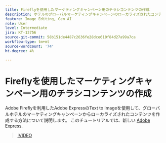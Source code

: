 ```yaml
---
title: Fireflyを使用したマーケティングキャンペーン用のチラシコンテンツの作成
description: ホテルのグローバルマーケティングキャンペーンのローカライズされたコンテンツをAdobe Expressで表示し、Adobe Fireflyを利用したText to Imageを使用する方法について説明します
feature: Image Editing, Gen AI
role: User
level: Intermediate
jira: KT-13756
source-git-commit: 58b151de4487c2636fe28dce610f84d27a99a7ca
workflow-type: tm+mt
source-wordcount: '74'
ht-degree: 4%

---
```


# Fireflyを使用したマーケティングキャンペーン用のチラシコンテンツの作成

Adobe Fireflyを利用したAdobe ExpressのText to Imageを使用して、グローバルホテルのマーケティングキャンペーンからローカライズされたコンテンツを作成する方法について説明します。 このチュートリアルでは、新しい [Adobe Express](https://www.adobe.com/express/).

>[!VIDEO](https://video.tv.adobe.com/v/3422426?quality=12&learn=on&hidetitle=true)
